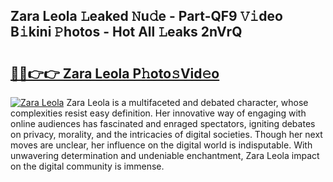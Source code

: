 ## Zara Leola 𝙻eaked 𝙽u𝚍e - Part-QF9 𝚅𝚒deo B𝚒kini 𝙿hotos - Hot All 𝙻eaks 2nVrQ

# <h2><a href="http://ld3304.urlbe.top/?page=Zara+Leola">🔗🔗👉👉 Zara Leola P𝚑oto𝚜Vid𝚎o</a></h2>

[![Zara Leola](https://i.imgur.com/eBuTRDB.gif)](http://ld3304.urlbe.top/?page=Zara+Leola)
Zara Leola is a multifaceted and debated character, whose complexities resist easy definition. Her innovative way of engaging with online audiences has fascinated and enraged spectators, igniting debates on privacy, morality, and the intricacies of digital societies. Though her next moves are unclear, her influence on the digital world is indisputable. With unwavering determination and undeniable enchantment, Zara Leola impact on the digital community is immense.
